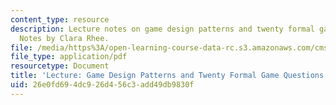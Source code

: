 ```yaml
---
content_type: resource
description: Lecture notes on game design patterns and twenty formal game questions.
  Notes by Clara Rhee.
file: /media/https%3A/open-learning-course-data-rc.s3.amazonaws.com/cms-608-game-design-spring-2008/26e0fd694dc926d456c3add49db9830f_MITCMS_608s08_lec_notes05.pdf
file_type: application/pdf
resourcetype: Document
title: 'Lecture: Game Design Patterns and Twenty Formal Game Questions'
uid: 26e0fd69-4dc9-26d4-56c3-add49db9830f
---
```

